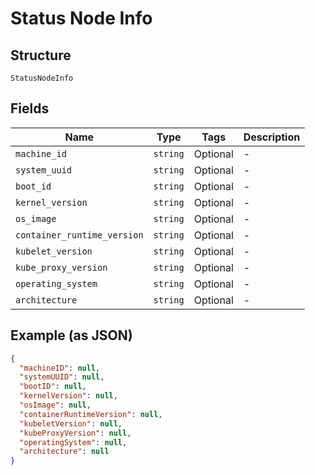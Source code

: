 
# Status Node Info

## Structure

`StatusNodeInfo`

## Fields

| Name | Type | Tags | Description |
|  --- | --- | --- | --- |
| `machine_id` | `string` | Optional | - |
| `system_uuid` | `string` | Optional | - |
| `boot_id` | `string` | Optional | - |
| `kernel_version` | `string` | Optional | - |
| `os_image` | `string` | Optional | - |
| `container_runtime_version` | `string` | Optional | - |
| `kubelet_version` | `string` | Optional | - |
| `kube_proxy_version` | `string` | Optional | - |
| `operating_system` | `string` | Optional | - |
| `architecture` | `string` | Optional | - |

## Example (as JSON)

```json
{
  "machineID": null,
  "systemUUID": null,
  "bootID": null,
  "kernelVersion": null,
  "osImage": null,
  "containerRuntimeVersion": null,
  "kubeletVersion": null,
  "kubeProxyVersion": null,
  "operatingSystem": null,
  "architecture": null
}
```


